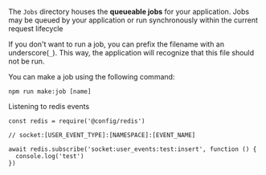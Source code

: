 The `Jobs` directory houses the **queueable jobs** for your application. Jobs may be queued by your application or run synchronously within the current request lifecycle

If you don't want to run a job, you can prefix the filename with an underscore(`_`). This way, the application will recognize that this file should not be run.

You can make a job using the following command:

```
npm run make:job [name]
```

Listening to redis events
```
const redis = require('@config/redis')

// socket:[USER_EVENT_TYPE]:[NAMESPACE]:[EVENT_NAME]

await redis.subscribe('socket:user_events:test:insert', function () {
  console.log('test')
})
```

